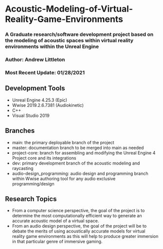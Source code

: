 # Acoustic-Modeling-of-Virtual-Reality-Game-Environments

### A Graduate research/software development project based on the modeling of acoustic spaces within virtual reality environments within the Unreal Engine

### Author: Andrew Littleton

### Most Recent Update: 01/28/2021

## Development Tools

* Unreal Engine 4.25.3 \(Epic\)
* Wwise 2019.2.6.7381 \(Audiokinetic\)
* C++
* Visual Studio 2019

## Branches

* main: the primary deployable branch of the project
* master: documentation branch to be merged into main as needed
* project-core: branch for assembling and modifying the Unreal Engine 4 Project core and its integrations
* dev: primary development branch of the acoustic modeling and raycasting 
* audio-design\_programming: audio design and programming branch within Wwise authoring tool for any audio exclusive programming/design

## Research Topics

* From a computer science perspective, the goal of the project is to determine the most computationally efficient way to generate an accurate acoustic model of a virtual space. 
* From an audio design perspective, the goal of the project will be to debate the merits of using acoustically accurate models for virtual reality game environments as this will help to produce greater immersion in that particular genre of immersive gaming.

